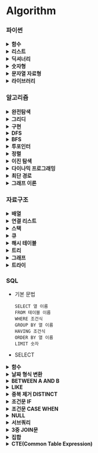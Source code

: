 # Algorithm

### 파이썬

<details close>
<summary><b>함수</b></summary>
<div markdown="1">

- map

  - 반복 가능한(iterable) 객체에 대해서 특정 함수를 적용하고 그 결과를 새로운 반복 가능한 객체로 반환하는 함수

  - map 객체 반환

    ```python
    map(function, iterable, ...)
    # function: 각 요소에 적용할 함수로 하나의 인자를 받는 함수여야 함
    # iterable: 함수가 적용될 반복 가능한 객체(리스트, 튜플, 문자열 등)
    # ...: 여러 개의 반복 가능한 객체를 전달할 수도 있습니다. 이 경우, 함수는 각 반복 가능한 객체에서 해당 인덱스의 값을 모두 인자로 받습니다.

    def add(x, y):
        return x + y

    numbers1 = [1, 2, 3]
    numbers2 = [4, 5, 6]

    result = map(add, numbers1, numbers2)

    print(list(result))  # [5, 7, 9]
    ```

    - [LV1 / 하샤드 수](./프로그래머스/1/12947. 하샤드 수/하샤드 수.py)

    - [LV2 / 튜플](./프로그래머스/2/64065. 튜플/튜플.py)

- join

  - 문자열의 리스트나 튜플을 하나의 문자열로 합치는 함수

  - 문자열의 iterable 객체에서 사용해야 하므로, 숫자나 다른 데이터 타입을 문자열로 변환한 후에 사용

    ```python
    separator.join(iterable)

    fruits = ["apple", "banana", "cherry"]
    result = ", ".join(fruits)
    print(result)  # 출력: apple, banana, cherry
    ```

    - [LV1 / 정수 내림차순으로 배치하기](./프로그래머스/1/12933. 정수 내림차순으로 배치하기/정수 내림차순으로 배치하기.py)

- sorted

  - 모든 iterable에 사용할 수 있는 함수로, 정렬된 새로운 리스트를 반환하며 원본 객체는 유지

    ```python
    new_list = sorted(list_name)
    new_list = sorted(list_name, reverse = True)
    new_list = sorted(list_name, key = lambda x : len(x), reverse = True)
    new_list = sorted(list_name, key = lambda x : (len(x), x), reverse = True)
    new_list = sorted(list_name, key = lambda x : (x[1], x[0]), reverse = True)
    ```

    - [LV1 / 문자열 내림차순으로 배치하기](./프로그래머스/1/12917. 문자열 내림차순으로 배치하기/문자열 내림차순으로 배치하기.py)

    - [LV1 / 문자열 내 마음대로 정렬하기](./프로그래머스/1/12915. 문자열 내 마음대로 정렬하기/문자열 내 마음대로 정렬하기.py)

</div>
</details>

<details close>
<summary><b>리스트</b></summary>
<div markdown="1">

- 함수

  - sort

    - 원본을 변경하여 정렬

      ```python
      list_name.sort()
      list_name.sort(reverse = True)
      list_name.sort(key = lambda x : len(x), reverse = True)
      list_name.sort(key = lambda x : (len(x), x), reverse = True)
      list_name.sort(key = lambda x : (x[1], x[0]), reverse = True)
      ```

      - [LV2 / 튜플](./프로그래머스/2/64065. 튜플/튜플.py)

  - remove

    - 리스트에서 첫 번째로 나오는 값을 삭제하는 함수

      ```python
      a = [1, 2, 3, 1, 2, 3]
      a.remove(3)
      a   # [1, 2, 1, 2, 3]
      ```

  - count

    - 문자열이나 리스트 등에서 특정 요소의 개수를 세는 데 사용되는 함수

      ```python
      list_a = [1, 2, 5, 3, 6, 5, 1, 3, 1]
      cnt_a = list_a.count(1)
      print(cnt_a)    # 3
      ```

      - [LV2 / 이진 변환 반복하기](./프로그래머스/2/70129. 이진 변환 반복하기/이진 변환 반복하기.py)

  - [::-1]

    - 문자열, 리스트 등에서 문자열을 반대로 뒤집는 함수

  - enumerate

    - 순서가 있는 자료형(list, set, tuple, dictionary, string)을 입력으로 받았을 때, 인덱스와 값을 포함하여 반환하는 함수

      ```python
      for idx, num in enumerate(numbers):               # idx가 0부터 시작
          print(idx, num)

      for idx, num in enumerate(numbers, start = 1):    # idx가 1부터 시작
          print(idx, num)
      ```

      - [LV2 / 뒤에 있는 큰 수 찾기](./프로그래머스/2/154539. 뒤에 있는 큰 수 찾기/뒤에 있는 큰 수 찾기.py)

  - index

    - 리스트에 있는 항목 중 해당 값의 첫 번째 인덱스 값을 반환하는 함수

    - 만약 해당 값이 리스트에 없으면 ValueError 발생

      ```python
      list.index(value, start = 0, end = len(list))   # start: 검색을 시작할 위치, end: 검색을 종료할 위치
      ```

      - [LV2 / ［3차］ 압축](./프로그래머스/2/17684. ［3차］ 압축/［3차］ 압축.py)

</div>
</details>

<details close>
<summary><b>딕셔너리</b></summary>
<div markdown="1">

- 원소 삭제하기

  ```python
  del dict_name['key_name']
  dict_name.pop('key_name')   # value 값 반환
  value = dict_name.pop('key_name')
  print(value)
  ```

  - [LV2 / 롤케이크 자르기](./프로그래머스/2/132265. 롤케이크 자르기/롤케이크 자르기.py)

</div>
</details>

<details close>
<summary><b>숫자형</b></summary>
<div markdown="1">

- isdecimal

  - 문자열을 구성하는 각 원소가 0과 9사이의 정수(int)로 변환 가능한지 여부만을 판별

  - 숫자로 보이더라도 정수화가 불가능하면 False 반환

    ```python
    num.isdecimal()
    num.isdigit()
    num.isnumeric()
    ```

    - [LV1 / 문자열 다루기 기본](./프로그래머스/1/12918. 문자열 다루기 기본/문자열 다루기 기본.py)

- 진수 변환

  - 10진수에서 2진수, 8진수, 16진수

    ```python
    bin(87)     # 0b1010111
    oct(87)     # 0o127
    hex(87)     # 0x57
    ```

    - [LV2 / 이진 변환 반복하기](./프로그래머스/2/70129. 이진 변환 반복하기/이진 변환 반복하기.py)

  - 2진수, 8진수, 16진수에서 10진수

    ```python
    int('0b1010111', 2)   # 87
    int('0o127', 8)       # 87
    int('0x57', 16)       # 87
    ```

  - n진수에서 10진수

    ```python
    int('n진수 문자열', n)
    int('101', 3)         # 10
    ```

</div>
</details>

<details close>
<summary><b>문자열 자료형</b></summary>
<div markdown="1">

- f 문자열 포매팅 (f-string)

  - 문자열 앞에 f를 붙이고, 중괄호 {} 안에 변수를 넣어 사용

    ```python
    name = "홍길동"
    age = 25
    greeting = f"안녕하세요, 제 이름은 {name}이고, 나이는 {age}입니다."
    print(greeting)
    ```

    - [LV1 / 서울에서 김서방 찾기](./프로그래머스/1/12919. 서울에서 김서방 찾기/서울에서 김서방 찾기.py)

- 함수

  - upper

    - 대문자로 변환

      ```python
      a = 'hi'
      new_a = a.upper()
      print(new_a)    # 'HI'
      ```

      - [LV2 / JadenCase 문자열 만들기](./프로그래머스/2/12951. JadenCase 문자열 만들기/JadenCase 문자열 만들기.py)

  - lower

    - 소문자로 변환

      ```python
      a = 'HI'
      new_a = a.lower()
      print(new_a)    # 'hi'
      ```

      - [LV2 / JadenCase 문자열 만들기](./프로그래머스/2/12951. JadenCase 문자열 만들기/JadenCase 문자열 만들기.py)

  - isalpha

    - 문자열이 알파벳으로 구성되어 있는지 확인

    - 숫자나 공백이 포함되면 False 반환

      ```python
      print('ABC'.isalpha())        # True
      print('도레미'.isalpha())     # True
      print('A B C'.isalpha())      # False
      print('도레미123'.isalpha())  # False
      ```

  - isdigit

    - 문자열이 숫자로만 구성되어 있는지 확인

      ```python
      print('135'.isdigit())      # True
      print('1 3 5'.isdigit())    # False
      ```

  - replace

    - 문자열에서 특정 문자열을 다른 문자열로 교체

      ```python
      string.replace(old_value, new_value, count)       # count는 횟수 설정

      string = "Hello, world! world!!"
      new_string = string.replace("world", "Python")    # "Hello, Python! Python!!"
      new_string = string.replace("world", "Python", 1)    # "Hello, Python! world!!"
      ```

      - [LV1 / 숫자 문자열과 영단어](./프로그래머스/1/81301. 숫자 문자열과 영단어/숫자 문자열과 영단어.py)

      - [LV1 / 옹알이 （2）](./프로그래머스/1/133499. 옹알이 （2）/옹알이 （2）.py)

  - strip

    - 문자열 끝에서 특정 문자 제거

      ```python
      text.strip()            # 양쪽 공백 제거
      text.lstrip()           # 왼쪽 공백 제거
      text.tstrip()           # 오른쪽 공백 제거
      text.strip('x')         # 특정 문자 제거
      text.strip('xy')        # 여러 문자를 한 번에 제거 ('x', 'y'가 앞과 뒤에서 모두 제거)

      text = "xyxxyHello, World!yyx"
      stripped_text = text.strip('xy')
      print(stripped_text)  # 'Hello, World!'
      ```

      - [LV1 / 옹알이 （2）](./프로그래머스/1/133499. 옹알이 （2）/옹알이 （2）.py)

  - startswith / endswith

    - 특정 단어로 시작하거나 끝나는지 확인

      ```python
      text.startswith('chk')    # text가 'chk'로 시작하는지 확인
      text.endswith('chk')      # text가 'chk'로 끝나는지 확인
      ```

      - [LV2 / 전화번호 목록](./프로그래머스/2/42577. 전화번호 목록/전화번호 목록.py)

</div>
</details>

<details close>
<summary><b>라이브러리</b></summary>
<div markdown="1">

- deque

  ```python
  from collections import deque
  d = deque()
  d.append([0, 0])
  i, j = d.popleft()
  ```

  - [LV2 / 게임 맵 최단거리](./프로그래머스/2/1844. 게임 맵 최단거리/게임 맵 최단거리.py)

- defaultdict

  ```python
  from collections import defaultdict
  a = defaultdict(int)
  ```

  - [LV2 / 할인 행사](./프로그래머스/2/131127. 할인 행사/할인 행사.py)

- combinations / permutations

  ```python
  from itertools import combinations
  from itertools import permutations

  c = list(combinations(iterable, r))
  p = list(permutations(iterable, r))
  ```

  - [LV2 / 피로도](./프로그래머스/2/87946. 피로도/피로도.py)

- heapq

  ```python
  # 1
  import heapq

  min_heap = []
  heapq.heappush(min_heap, num)
  popped_val = heapq.heappop(min_heap)

  max_heap = []
  heapq.heappush(max_heap, -num)
  popped_val = -heapq.heappop(max_heap)

  # 2
  from heapq import heappop, heappush

  min_heap = []
  heappush(min_heap, num)
  popped_val = heappop(min_heap)

  max_heap = []
  heappush(max_heap, -num)
  popped_val = -heappop(max_heap)
  ```

  - [LV3 / 이중우선순위큐](./프로그래머스/3/42628. 이중우선순위큐/이중우선순위큐.py)

  - [LV3 / 야근 지수](./프로그래머스/3/12927. 야근 지수/야근 지수.py)

  - [LV2 / 더 맵게](./프로그래머스/2/42626. 더 맵게/더 맵게.py)

</div>
</details>

### 알고리즘

<details close>
<summary><b>완전탐색</b></summary>
<div markdown="1">

- [LV1 / 기사단원의 무기](./프로그래머스/1/136798. 기사단원의 무기/기사단원의 무기.py)

- [LV1 / 모의고사](./프로그래머스/1/42840. 모의고사/모의고사.py)

</div>
</details>

<details close>
<summary><b>그리디</b></summary>
<div markdown="1">

</div>
</details>

<details close>
<summary><b>구현</b></summary>
<div markdown="1">

- 소수 구하기

  - [LV1 / 소수 찾기](./프로그래머스/1/12921. 소수 찾기/소수 찾기.py)

  - [LV1 / 소수 만들기](./프로그래머스/1/12977. 소수 만들기/소수 만들기.py)

  - [LV2 / k진수에서 소수 개수 구하기](./프로그래머스/2/92335. k진수에서 소수 개수 구하기/k진수에서 소수 개수 구하기.py)

</div>
</details>

<details close>
<summary><b>DFS</b></summary>
<div markdown="1">

</div>
</details>

<details close>
<summary><b>BFS</b></summary>
<div markdown="1">

- [LV2 / 게임 맵 최단거리](./프로그래머스/2/1844. 게임 맵 최단거리/게임 맵 최단거리.py)

</div>
</details>

<details close>
<summary><b>투포인터</b></summary>
<div markdown="1">

- [LV2 / 구명보트](./프로그래머스/2/42885. 구명보트/구명보트.py)

</div>
</details>

<details close>
<summary><b>정렬</b></summary>
<div markdown="1">

</div>
</details>

<details close>
<summary><b>이진 탐색</b></summary>
<div markdown="1">

</div>
</details>

<details close>
<summary><b>다이나믹 프로그래밍</b></summary>
<div markdown="1">

- [LV3 / 정수 삼각형](./프로그래머스/3/43105. 정수 삼각형/정수 삼각형.py)

</div>
</details>

<details close>
<summary><b>최단 경로</b></summary>
<div markdown="1">

</div>
</details>

<details close>
<summary><b>그래프 이론</b></summary>
<div markdown="1">

</div>
</details>

### 자료구조

<details close>
<summary><b>배열</b></summary>
<div markdown="1">

</div>
</details>

<details close>
<summary><b>연결 리스트</b></summary>
<div markdown="1">

</div>
</details>

<details close>
<summary><b>스택</b></summary>
<div markdown="1">

- [LV2 / 뒤에 있는 큰 수 찾기](./프로그래머스/2/154539. 뒤에 있는 큰 수 찾기/뒤에 있는 큰 수 찾기.py)

</div>
</details>

<details close>
<summary><b>큐</b></summary>
<div markdown="1">

</div>
</details>

<details close>
<summary><b>해시 테이블</b></summary>
<div markdown="1">

</div>
</details>

<details close>
<summary><b>트리</b></summary>
<div markdown="1">

- [LV3 / 이중우선순위큐](./프로그래머스/3/42628. 이중우선순위큐/이중우선순위큐.py)

- [LV3 / 야근 지수](./프로그래머스/3/12927. 야근 지수/야근 지수.py)

- [LV2 / 더 맵게](./프로그래머스/2/42626. 더 맵게/더 맵게.py)

</div>
</details>

<details close>
<summary><b>그래프</b></summary>
<div markdown="1">

</div>
</details>

<details close>
<summary><b>트라이</b></summary>
<div markdown="1">

</div>
</details>

### SQL

- 기본 문법

  ```
  SELECT 열 이름
  FROM 테이블 이름
  WHERE 조건식
  GROUP BY 열 이름
  HAVING 조건식
  ORDER BY 열 이름
  LIMIT 숫자
  ```

- SELECT

<details close>
<summary><b>함수</b></summary>
<div markdown="1">

- COUNT

  - [LV2 / WHERE절 / 동명 동물 수 찾기](./프로그래머스/2/59041. 동명 동물 수 찾기/동명 동물 수 찾기.sql)

  - 집계함수로 한 번에 하나의 집계 값을 반환하므로 MAX와 같은 함수와 함께 사용할 수 없음

    - [LV4 / HAVING절 / 그룹별 조건에 맞는 식당 목록 출력하기](./프로그래머스/4/131124. 그룹별 조건에 맞는 식당 목록 출력하기/그룹별 조건에 맞는 식당 목록 출력하기.sql)

    - 그룹화 후 최대값을 구하는 경우는 가능

- SUM

  - [LV2 / SELECT절 / 조건에 맞는 아이템들의 가격의 총합 구하기](./프로그래머스/2/273709. 조건에 맞는 아이템들의 가격의 총합 구하기/조건에 맞는 아이템들의 가격의 총합 구하기.sql)

  - [LV4 / SELECT절 / 저자 별 카테고리 별 매출액 집계하기](./프로그래머스/4/144856. 저자 별 카테고리 별 매출액 집계하기/저자 별 카테고리 별 매출액 집계하기.sql)

  - [LV3 / SELECT절 / 자동차 대여 기록에서 대여중 ／ 대여 가능 여부 구분하기](./프로그래머스/3/157340. 자동차 대여 기록에서 대여중 ／ 대여 가능 여부 구분하기/자동차 대여 기록에서 대여중 ／ 대여 가능 여부 구분하기.sql)

  - 집계함수로 한 번에 하나의 집계 값을 반환하므로 MAX와 같은 함수와 함께 사용할 수 없음

    - [LV2 / HAVING절 / 조건에 맞는 사원 정보 조회하기](./프로그래머스/2/284527. 조건에 맞는 사원 정보 조회하기/조건에 맞는 사원 정보 조회하기.sql)

    - 그룹화 후 최대값을 구하는 경우는 가능

- AVG

- MAX

  - [LV1 / SELECT절 / 가장 비싼 상품 구하기](./프로그래머스/1/131697. 가장 비싼 상품 구하기/가장 비싼 상품 구하기.sql)

  - [LV1 / SELECT절 / 최댓값 구하기](./프로그래머스/1/59415. 최댓값 구하기/최댓값 구하기.sql)

- MIN

  - [LV2 / SELECT절 / 최솟값 구하기](./프로그래머스/2/59038. 최솟값 구하기/최솟값 구하기.sql)

- ROUND

  - 숫자 반올림

    ```mysql
    ROUND(값, 자릿수)
    -- 자릿수가 -1이면 1의 자리에서 반올림
    -- 자릿수가 0이면 소수점 첫째자리에서 반올림
    -- 자릿수가 1이면 소수점 둘째자리에서 반올림
    ```

    - [LV2 / SELECT절 / 노선별 평균 역 사이 거리 조회하기](./프로그래머스/2/284531. 노선별 평균 역 사이 거리 조회하기/노선별 평균 역 사이 거리 조회하기.sql)

    - [LV1 / SELECT절 / 평균 일일 대여 요금 구하기](./프로그래머스/1/151136. 평균 일일 대여 요금 구하기/평균 일일 대여 요금 구하기.sql)

- TRUNCATE

  - 반올림 없이 내림

    ```mysql
    TRUNCATE(값, 자릿수)
    -- 자릿수가 -1이면 10의 단위 정수
    -- 자릿수가 0이면 결과는 정수
    -- 자릿수가 1이면 소수점 첫째자리에서 내림
    ```

- FLOOR

  - 숫자보다 작거나 같은 가장 큰 정수(내림)

    ```mysql
    FLOOR(값)
    SELECT FLOOR(123.4567);  -- 결과: 123
    SELECT FLOOR(123.9999);  -- 결과: 123
    SELECT FLOOR(-123.4567); -- 결과: -124
    ```

- CEIL

  - 숫자보다 크거나 같은 가장 작은 정수(올림)

    ```mysql
    CEIL(값)
    SELECT CEIL(123.4567);  -- 결과: 124
    SELECT CEIL(123.9999);  -- 결과: 124
    SELECT CEIL(-123.4567); -- 결과: -123
    ```

- CONCAT

  - 여러 문자열 혹은 컬럼값을 하나로 합쳐주는 역할

    ```mysql
    CONCAT(문자열1, 문자열2, 문자열3 ...)
    ```

    - [LV2 / SELECT절 / 노선별 평균 역 사이 거리 조회하기](./프로그래머스/2/284531. 노선별 평균 역 사이 거리 조회하기/노선별 평균 역 사이 거리 조회하기.sql)

    - [LV3 / SELECT절 / 조회수가 가장 많은 중고거래 게시판의 첨부파일 조회하기](./프로그래머스/3/164671. 조회수가 가장 많은 중고거래 게시판의 첨부파일 조회하기/조회수가 가장 많은 중고거래 게시판의 첨부파일 조회하기.sql)

- UPPER

- LOWER

- SUBSTRING

  - 문자열의 일부분을 추출하는데 사용

    ```mysql
    SUBSTRING(문자열, 시작위치, 길이)
    ```

    - [LV3 / SELECT절 / 조건에 맞는 사용자 정보 조회하기](./프로그래머스/3/164670. 조건에 맞는 사용자 정보 조회하기/조건에 맞는 사용자 정보 조회하기.sql)

- NOW

- CURDATE

- DATEDIFF

  - 두 날짜 사이의 차이를 계산하는 함수

    ```mysql
    DATEDIFF(date1, date2)
    -- (date1 - date2) 값 반환
    -- date1과 date2 사이의 차이를 일 단위로 반환
    ```

    - [LV3 / ORDER BY절 / 오랜 기간 보호한 동물（2）](./프로그래머스/3/59411. 오랜 기간 보호한 동물（2）/오랜 기간 보호한 동물（2）.sql)

    - [LV1 / SELECT절 / 자동차 대여 기록에서 장기／단기 대여 구분하기](./프로그래머스/1/151138. 자동차 대여 기록에서 장기／단기 대여 구분하기/자동차 대여 기록에서 장기／단기 대여 구분하기.sql)

    - [LV2 / SELECT절 / 자동차 평균 대여 기간 구하기](./프로그래머스/2/157342. 자동차 평균 대여 기간 구하기/자동차 평균 대여 기간 구하기.sql)

- NTILE

  - 데이터를 지정한 수의 구간으로 나누고, 각 데이터에 구간 번호를 할당하는 함수

    ```mysql
    NTILE(num_buckets) OVER (PARTITION BY column ORDER BY column)
    ```

    - num_buckets

      - 데이터를 나누고자 하는 구간의 수

      - 4로 설정하면 데이터를 4개의 구간으로 나누고, 각 데이터에 1, 2, 3, 4 중 하나의 값을 할당

    - PARTITION BY(선택적)

      - 데이터를 구간을 나누기 전에 특정 컬럼을 기준으로 그룹화

      - 생략하면 전체 데이터를 기준으로 나눔

    - ORDER BY

      - 데이터를 어떤 기준으로 정렬할지 결정

    - [LV3 / SELECT절 / 대장균의 크기에 따라 분류하기 2](./프로그래머스/3/301649. 대장균의 크기에 따라 분류하기 2/대장균의 크기에 따라 분류하기 2.sql)

</div>
</details>

<details close>
<summary><b>날짜 형식 변환</b></summary>
<div markdown="1">

- DATE_FORMAT

  - [LV4 / WHERE절 / 저자 별 카테고리 별 매출액 집계하기](./프로그래머스/4/144856. 저자 별 카테고리 별 매출액 집계하기/저자 별 카테고리 별 매출액 집계하기.sql)

  - [LV2 / SELECT절 / DATETIME에서 DATE로 형 변환](./프로그래머스/2/59414. DATETIME에서 DATE로 형 변환/DATETIME에서 DATE로 형 변환.sql)

  - DATE_FORMAT(NULL, '%Y-%m-%d') -> NULL 반환

    - [LV3 / SELECT절 / 조건별로 분류하여 주문상태 출력하기](./프로그래머스/3/131113. 조건별로 분류하여 주문상태 출력하기/조건별로 분류하여 주문상태 출력하기.sql)

</div>
</details>

<details close>
<summary><b>BETWEEN A AND B</b></summary>
<div markdown="1">

- A값과 B값 모두 포함

- [LV3 / WHERE절 / 대여 횟수가 많은 자동차들의 월별 대여 횟수 구하기](./프로그래머스/3/151139. 대여 횟수가 많은 자동차들의 월별 대여 횟수 구하기/대여 횟수가 많은 자동차들의 월별 대여 횟수 구하기.sql)

- [LV1 / WHERE절 / 조건에 맞는 회원수 구하기](./프로그래머스/1/131535. 조건에 맞는 회원수 구하기/조건에 맞는 회원수 구하기.sql)

- [LV2 / WHERE절 / 입양 시각 구하기（1）](./프로그래머스/2/59412. 입양 시각 구하기（1）/입양 시각 구하기（1）.sql)

</div>
</details>

<details close>
<summary><b>LIKE</b></summary>
<div markdown="1">

- 특정 패턴을 열에서 검색하는 데 사용

  ```mysql
  SELECT 열 이름
  FROM 테이블 이름
  WHERE 열 이름 LIKE 패턴;
  ```

  - 와일드카드

    - %

      - 0개 이상의 문자와 일치

    - \_

      - 정확히 한 문자와 일치

- [LV1 / WHERE절 / 강원도에 위치한 생산공장 목록 출력하기](./프로그래머스/1/131112. 강원도에 위치한 생산공장 목록 출력하기/강원도에 위치한 생산공장 목록 출력하기.sql)

- [LV2 / WHERE절 / 이름에 el이 들어가는 동물 찾기](./프로그래머스/2/59047. 이름에 el이 들어가는 동물 찾기/이름에 el이 들어가는 동물 찾기.sql)

- [LV2 / WHERE절 / 자동차 종류 별 특정 옵션이 포함된 자동차 수 구하기](./프로그래머스/2/151137. 자동차 종류 별 특정 옵션이 포함된 자동차 수 구하기/자동차 종류 별 특정 옵션이 포함된 자동차 수 구하기.sql)

- [LV4 / WHERE절 / 보호소에서 중성화한 동물](./프로그래머스/4/59045. 보호소에서 중성화한 동물/보호소에서 중성화한 동물.sql)

</div>
</details>

<details close>
<summary><b>중복 제거 DISTINCT</b></summary>
<div markdown="1">

- [LV4 / SELECT절 / 년， 월， 성별 별 상품 구매 회원 수 구하기](./프로그래머스/4/131532. 년， 월， 성별 별 상품 구매 회원 수 구하기/년， 월， 성별 별 상품 구매 회원 수 구하기.sql)

- [LV4 / HAVING절 / 우유와 요거트가 담긴 장바구니](./프로그래머스/4/62284. 우유와 요거트가 담긴 장바구니/우유와 요거트가 담긴 장바구니.sql)

- [LV2 / SELECT절 / 중복 제거하기](./프로그래머스/2/59408. 중복 제거하기/중복 제거하기.sql)

</div>
</details>

<details close>
<summary><b>조건문 IF</b></summary>
<div markdown="1">

```mysql
IF(조건, 조건을 만족할 때 결과, 조건을 만족하지 않을 때 결과)
```

- [LV2 / SELECT절 / 중성화 여부 파악하기](./프로그래머스/2/59409. 중성화 여부 파악하기/중성화 여부 파악하기.sql)

</div>
</details>

<details close>
<summary><b>조건문 CASE WHEN</b></summary>
<div markdown="1">

```mysql
CASE WHEN 조건1 THEN '조건1을 만족할 때 결과'
     WHEN 조건2 THEN '조건2를 만족할 때 결과'
     ...
     ELSE '위 조건을 모두 만족하지 않을 때 결과'
END
```

- [LV3 / HAVING절 / 특정 조건을 만족하는 물고기별 수와 최대 길이 구하기](./프로그래머스/3/298519. 특정 조건을 만족하는 물고기별 수와 최대 길이 구하기/특정 조건을 만족하는 물고기별 수와 최대 길이 구하기.sql)

- [LV2 / SELECT절 / NULL 처리하기](./프로그래머스/2/59410. NULL 처리하기/NULL 처리하기.sql)

- [LV1 / SELECT절 / 경기도에 위치한 식품창고 목록 출력하기](./프로그래머스/1/131114. 경기도에 위치한 식품창고 목록 출력하기/경기도에 위치한 식품창고 목록 출력하기.sql)

- [LV2 / SELECT절 / 중성화 여부 파악하기](./프로그래머스/2/59409. 중성화 여부 파악하기/중성화 여부 파악하기.sql)

- [LV3 / SELECT절 / 조건별로 분류하여 주문상태 출력하기](./프로그래머스/3/131113. 조건별로 분류하여 주문상태 출력하기/조건별로 분류하여 주문상태 출력하기.sql)

- [LV3 / SELECT절 / 대장균의 크기에 따라 분류하기 1](./프로그래머스/3/299307. 대장균의 크기에 따라 분류하기 1/대장균의 크기에 따라 분류하기 1.sql)

- [LV2 / SELECT절 / 조건에 부합하는 중고거래 상태 조회하기](./프로그래머스/2/164672. 조건에 부합하는 중고거래 상태 조회하기/조건에 부합하는 중고거래 상태 조회하기.sql)

- [LV4 / SELECT절 / 연간 평가점수에 해당하는 평가 등급 및 성과금 조회하기](./프로그래머스/4/284528. 연간 평가점수에 해당하는 평가 등급 및 성과금 조회하기/연간 평가점수에 해당하는 평가 등급 및 성과금 조회하기.sql)

</div>
</details>

<details close>
<summary><b>NULL</b></summary>
<div markdown="1">

- IS NULL

  - [LV1 / WHERE절 / 이름이 없는 동물의 아이디](./프로그래머스/1/59039. 이름이 없는 동물의 아이디/이름이 없는 동물의 아이디.sql)

  - [LV1 / WHERE절 / 잔챙이 잡은 수 구하기](./프로그래머스/1/293258. 잔챙이 잡은 수 구하기/잔챙이 잡은 수 구하기.sql)

  - [LV2 / WHERE절 / ROOT 아이템 구하기](./프로그래머스/2/273710. ROOT 아이템 구하기/ROOT 아이템 구하기.sql)

- IS NOT NULL

  - [LV2 / WHERE절 / 동명 동물 수 찾기](./프로그래머스/2/59041. 동명 동물 수 찾기/동명 동물 수 찾기.sql)

  - [LV2 / WHERE절 / 3월에 태어난 여성 회원 목록 출력하기](./프로그래머스/2/131120. 3월에 태어난 여성 회원 목록 출력하기/3월에 태어난 여성 회원 목록 출력하기.sql)

  - NOT IN NULL 사용하면 FALSE값 반환

    - [LV3 / WHERE절 / 업그레이드 할 수 없는 아이템 구하기](./프로그래머스/3/273712. 업그레이드 할 수 없는 아이템 구하기/업그레이드 할 수 없는 아이템 구하기.sql)

- IFNULL

  ```mysql
  IFNULL(Column, "대체값")
  ```

  - Column이 NULL일 때 대체값으로 대체

  - [LV2 / SELECT절 / NULL 처리하기](./프로그래머스/2/59410. NULL 처리하기/NULL 처리하기.sql)

- COALESCE

  - NULL이 아닌 첫번째 값 (모든 데이터베이스에서 사용)

    ```mysql
    COALESCE(Column1, Column2, Column3, ...)
    ```

    - 전부 NULL값이라면 NULL 반환

    - [LV2 / SELECT절 / NULL 처리하기](./프로그래머스/2/59410. NULL 처리하기/NULL 처리하기.sql)

    - [LV1 / SELECT절 / 경기도에 위치한 식품창고 목록 출력하기](./프로그래머스/1/131114. 경기도에 위치한 식품창고 목록 출력하기/경기도에 위치한 식품창고 목록 출력하기.sql)

    - [LV1 / SELECT절 / 12세 이하인 여자 환자 목록 출력하기](./프로그래머스/1/132201. 12세 이하인 여자 환자 목록 출력하기/12세 이하인 여자 환자 목록 출력하기.sql)

    - [LV1 / SELECT절 / 잡은 물고기의 평균 길이 구하기](./프로그래머스/1/293259. 잡은 물고기의 평균 길이 구하기/잡은 물고기의 평균 길이 구하기.sql)

</div>
</details>

<details close>
<summary><b>서브쿼리</b></summary>
<div markdown="1">

- [LV2 / WHERE절 / 업그레이드 된 아이템 구하기](./프로그래머스/2/273711. 업그레이드 된 아이템 구하기/업그레이드 된 아이템 구하기.sql)

- [LV3 / WHERE절 / 헤비 유저가 소유한 장소](./프로그래머스/3/77487. 헤비 유저가 소유한 장소/헤비 유저가 소유한 장소.sql)

- [LV4 / WHERE절 / 그룹별 조건에 맞는 식당 목록 출력하기](./프로그래머스/4/131124. 그룹별 조건에 맞는 식당 목록 출력하기/그룹별 조건에 맞는 식당 목록 출력하기.sql)

- [LV2 / WHERE절 / 가격이 제일 비싼 식품의 정보 출력하기](./프로그래머스/2/131115. 가격이 제일 비싼 식품의 정보 출력하기/가격이 제일 비싼 식품의 정보 출력하기.sql)

</div>
</details>

<details close>
<summary><b>3중 JOIN문</b></summary>
<div markdown="1">

- [LV4 / FROM절 / 저자 별 카테고리 별 매출액 집계하기](./프로그래머스/4/144856. 저자 별 카테고리 별 매출액 집계하기/저자 별 카테고리 별 매출액 집계하기.sql)

</div>
</details>

<details close>
<summary><b>집합</b></summary>
<div markdown="1">

- 합집합 (UNION)

  - UNION

    - 중복된 값을 제거하고 결과 반환

      ```mysql
      SELECT column_name FROM table1
      UNION
      SELECT column_name FROM table2;
      ```

      - [LV4 / UNION / 오프라인／온라인 판매 데이터 통합하기](./프로그래머스/4/131537. 오프라인／온라인 판매 데이터 통합하기/오프라인／온라인 판매 데이터 통합하기.sql)

  - UNION ALL

    - 중복된 값도 포함하여 결과 반환

      ```mysql
      SELECT column_name FROM table1
      UNION ALL
      SELECT column_name FROM table2;
      ```

- 교집합 (INTERSECT)

  - INNER JOIN

    ```mysql
    SELECT column_name FROM table1
    INNER JOIN table2 ON table1.column_name = table2.column_name;
    ```

    - [LV4 / FROM절 / 식품분류별 가장 비싼 식품의 정보 조회하기](./프로그래머스/4/131116. 식품분류별 가장 비싼 식품의 정보 조회하기/식품분류별 가장 비싼 식품의 정보 조회하기.sql)

  - EXISTS

    ```mysql
    SELECT column_name
    FROM table1 t1
    WHERE EXISTS (SELECT 1 FROM table2 t2 WHERE t1.column_name = t2.column_name);
    ```

- 차집합 (DIFFERENCE 또는 EXCEPT)

  - LEFT JOIN

    ```mysql
    SELECT column_name FROM table1
    LEFT JOIN table2 ON table1.column_name = table2.column_name
    WHERE table2.column_name IS NULL;
    ```

    - [LV3 / WHERE절 / 오랜 기간 보호한 동물（1）](./프로그래머스/3/59044. 오랜 기간 보호한 동물（1）/오랜 기간 보호한 동물（1）.sql)

    - [LV3 / WHERE절 / 없어진 기록 찾기](./프로그래머스/3/59042. 없어진 기록 찾기/없어진 기록 찾기.sql)

    - [LV4 / FROM절 / 주문량이 많은 아이스크림들 조회하기](./프로그래머스/4/133027. 주문량이 많은 아이스크림들 조회하기/주문량이 많은 아이스크림들 조회하기.sql)

    - [LV4 / FROM절 / 입양 시각 구하기（2）](./프로그래머스/4/59413. 입양 시각 구하기（2）/입양 시각 구하기（2）.sql)

- 대칭차집합 (XOR)

  - LEFT JOIN과 RIGHT JOIN 조합

    ```mysql
    SELECT column_name FROM table1
    LEFT JOIN table2 ON table1.column_name = table2.column_name
    WHERE table2.column_name IS NULL
    UNION
    SELECT column_name FROM table2
    LEFT JOIN table1 ON table2.column_name = table1.column_name
    WHERE table1.column_name IS NULL;
    ```

</div>
</details>

<details close>
<summary><b>CTE(Common Table Expression)</b></summary>
<div markdown="1">

- 복잡한 쿼리를 더 읽기 쉽게 만들고 재사용할 수 있도록 해주는 기능

  ```mysql
  WITH cte_name AS (
      -- CTE 정의: 서브쿼리나 SELECT문 등
      SELECT column1, column2
      FROM table_name
      WHERE condition
  )
  -- CTE를 활용한 메인 쿼리
  SELECT * FROM cte_name;
  ```

- WITH

  - [LV3 / WITH / 대장균들의 자식의 수 구하기](./프로그래머스/3/299305. 대장균들의 자식의 수 구하기/대장균들의 자식의 수 구하기.sql)

  - [LV4 / WITH / 연간 평가점수에 해당하는 평가 등급 및 성과금 조회하기](./프로그래머스/4/284528. 연간 평가점수에 해당하는 평가 등급 및 성과금 조회하기/연간 평가점수에 해당하는 평가 등급 및 성과금 조회하기.sql)

  - [LV2 / WITH / 연도별 대장균 크기의 편차 구하기](./프로그래머스/2/299310. 연도별 대장균 크기의 편차 구하기/연도별 대장균 크기의 편차 구하기.sql)

- WITH RECURSIVE

  - [LV4 / WITH RECURSIVE / 입양 시각 구하기（2）](./프로그래머스/4/59413. 입양 시각 구하기（2）/입양 시각 구하기（2）.sql)

</div>
</details>
